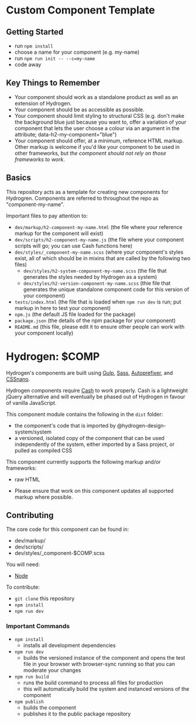 # Custom Component Template

## Getting Started

- run `npm install`
- choose a name for your component (e.g. my-name)
- run `npm run init -- --c=my-name`
- code away

## Key Things to Remember
- Your component should work as a standalone product as well as an extension of Hydrogen.
- Your component should be as accessible as possible.
- Your component should limit styling to structural CSS (e.g. don't make the background blue just because you want to, offer a variation of your component that lets the user choose a colour via an argument in the attribute; data-h2-my-component="blue")
- Your component should offer, at a minimum, reference HTML markup. Other markup is welcome if you'd like your component to be used in other frameworks, but *the component should not rely on those frameworks to work*.


## Basics

This repository acts as a template for creating new components for Hydrogren. Components are referred to throughout the repo as "component-my-name".

Important files to pay attention to:
- `dev/markup/h2-component-my-name.html` (the file where your reference markup for the component will exist)
- `dev/scripts/h2-component-my-name.js` (the file where your component scripts will go; you can use Cash functions here)
- `dev/styles/_component-my-name.scss` (where your component's styles exist, all of which should be in mixins that are called by the following two files)
  - `dev/styles/h2-system-component-my-name.scss` (the file that generates the styles needed by Hydrogen as a system)
  - `dev/styles/h2-version-component-my-name.scss` (thie file that generates the unique standalone component code for this version of your component)
- `tests/index.html` (the file that is loaded when `npm run dev` is run; put markup in here to test your component)
- `npm.js` (the default JS file loaded for the package)
- `package.json` (the details of the npm package for your component)
- `README.md` (this file, please edit it to ensure other people can work with your component locally)

# Hydrogen: $COMP

Hydrogen's components are built using [Gulp](https://gulpjs.com/), [Sass](https://sass-lang.com), [Autoprefixer](https://github.com/postcss/autoprefixer), and [CSSnano](https://cssnano.co/).

Hydrogen components require [Cash](https://kenwheeler.github.io/cash/) to work properly. Cash is a lightweight jQuery alternative and will eventually be phased out of Hydrogen in favour of vanilla JavaScript.

This component module contains the following in the `dist` folder:
- the component's code that is imported by @hydrogen-design-system/system
- a versioned, isolated copy of the component that can be used independently of the system, either imported by a Sass project, or pulled as compiled CSS

This component currently supports the following markup and/or frameworks:
- raw HTML

* Please ensure that work on this component updates all supported markup where possible.

## Contributing

The core code for this component can be found in:
- dev/markup/
- dev/scripts/
- dev/styles/_component-$COMP.scss

You will need:
- [Node](https://nodejs.org/en/)

To contribute:
- `git clone` this repository
- `npm install`
- `npm run dev`

### Important Commands
- `npm install`
  - installs all development dependencies
- `npm run dev`
  - builds the versioned instance of the component and opens the test file in your browser with browser-sync running so that you can moderate your changes
- `npm run build`
  - runs the build command to process all files for production
  - this will automatically build the system and instanced versions of the component
- `npm publish`
  - builds the component
  - publishes it to the public package repository